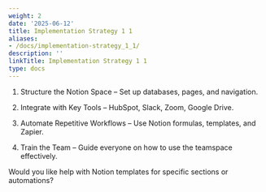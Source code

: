 ```yaml
---
weight: 2
date: '2025-06-12'
title: Implementation Strategy 1 1
aliases:
- /docs/implementation-strategy_1_1/
description: ''
linkTitle: Implementation Strategy 1 1
type: docs
---
```


1. Structure the Notion Space – Set up databases, pages, and navigation.

1. Integrate with Key Tools – HubSpot, Slack, Zoom, Google Drive.

1. Automate Repetitive Workflows – Use Notion formulas, templates, and Zapier.

1. Train the Team – Guide everyone on how to use the teamspace effectively.

Would you like help with Notion templates for specific sections or automations?